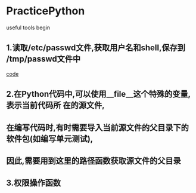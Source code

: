 PracticePython
==============
useful tools
begin



1.读取/etc/passwd文件,获取用户名和shell,保存到 /tmp/passwd文件中
---------------------------------------------------------------
[code](https://github.com/Fincalin/PracticePython/blob/master/Homework/check_password.py)

2.在Python代码中,可以使用__file__这个特殊的变量,表示当前代码所 在的源文件,
---------------------------------------------------------------------
在编写代码时,有时需要导入当前源文件的父目录下的软件包(如编写单元测试),
----------------------------------------------------------------------
因此,需要用到这里的路径函数获取源文件的父目录
----------------------------------------------------------------------  

3.权限操作函数
----------------------------------------------------------------------
